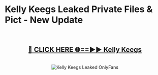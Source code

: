# Kelly Keegs Leaked Private Files & Pict - New Update
<br>
<div align="center">
<h2><a href="https://mediafilles.blogspot.com/?title=Kelly_Keegs" rel="nofollow">🔴 CLICK HERE 🌐==►► Kelly Keegs</a></h2>
<br>
<a href="https://mediafilles.blogspot.com/?title=Kelly_Keegs" rel="nofollow" data-target="animated-image.originalLink"><img src="https://i.ibb.co.com/WyWwxjT/player-gif2.gif" alt="Kelly Keegs Leaked OnlyFans" style="max-width: 100%; display: inline-block;" data-target="animated-image.originalImage"></a>
</div>
<br>